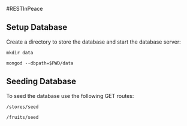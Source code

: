 #RESTInPeace

## Setup Database

Create a directory to store the database and start the database server:

`mkdir data`
        
`mongod --dbpath=$PWD/data`


## Seeding Database

To seed the database use the following GET routes:

`/stores/seed`

`/fruits/seed`
